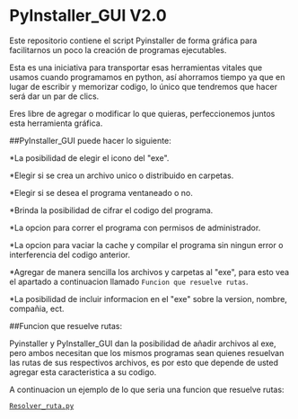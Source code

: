 # PyInstaller_GUI V2.0
Este repositorio contiene el script Pyinstaller de forma gráfica para facilitarnos un poco la creación de programas ejecutables.

Esta es una iniciativa para transportar esas herramientas vitales que usamos cuando programamos en python, así ahorramos tiempo ya que en lugar de escribir y memorizar codigo, lo único que tendremos que hacer será dar un par de clics.

Eres libre de agregar o modificar lo que quieras, perfeccionemos juntos esta herramienta gráfica.

##PyInstaller_GUI puede hacer lo siguiente:

*La posibilidad de elegir el icono del "exe".

*Elegir si se crea un archivo unico o distribuido en carpetas.

*Elegir si se desea el programa ventaneado o no.

*Brinda la posibilidad de cifrar el codigo del programa.

*La opcion para correr el programa con permisos de administrador.

*La opcion para vaciar la cache y compilar el programa sin ningun error o interferencia del codigo anterior.

*Agregar de manera sencilla los archivos y carpetas al "exe", para esto vea el apartado a continuacion llamado `Funcion que resuelve rutas`.

*La posibilidad de incluir informacion en el "exe" sobre la version, nombre, compañia, ect.


##Funcion que resuelve rutas:

Pyinstaller y PyInstaller_GUI dan la posibilidad de añadir archivos al exe, pero ambos necesitan que los mismos programas sean quienes resuelvan las rutas de sus respectivos archivos, es por esto que depende de usted agregar esta caracteristica a su codigo.

A continuacion un ejemplo de lo que seria una funcion que resuelve rutas:

[`Resolver_ruta.py`](https://github.com/anewri32/PyInstaller_GUI/blob/main/Resolver_ruta.py)


    
